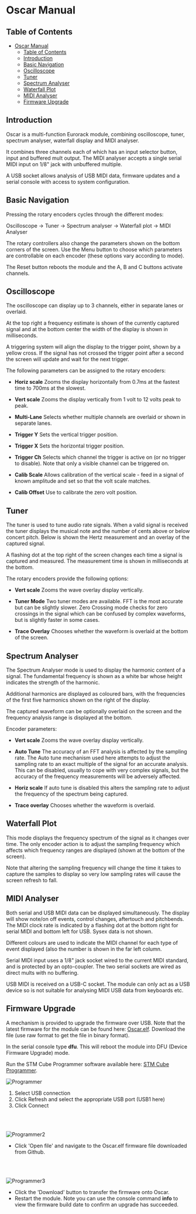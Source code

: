 # Oscar Manual

## Table of Contents

- [Oscar Manual](#oscar-manual)
   * [Table of Contents](#table-of-contents)
   * [Introduction](#introduction)
   * [Basic Navigation](#basic-navigation)
   * [Oscilloscope](#oscilloscope)
   * [Tuner](#tuner)
   * [Spectrum Analyser](#spectrum-analyser)
   * [Waterfall Plot](#waterfall-plot)
   * [MIDI Analyser](#midi-analyser)
   * [Firmware Upgrade](#firmware-upgrade)

## Introduction

Oscar is a multi-function Eurorack module, combining oscilloscope, tuner, spectrum analyser, waterfall display and MIDI analyser.

It combines three channels each of which has an input selector button, input and buffered mult output. The MIDI analyser accepts a single serial MIDI input on 1/8" jack with unbuffered multiple. 

A USB socket allows analysis of USB MIDI data, firmware updates and a serial console with access to system configuration.

## Basic Navigation

Pressing the rotary encoders cycles through the different modes:

Oscilloscope -> Tuner -> Spectrum analyser -> Waterfall plot -> MIDI Analyser

The rotary controllers also change the parameters shown on the bottom corners of the screen. Use the Menu button to choose which parameters are controllable on each encoder (these options vary according to mode).

The Reset button reboots the module and the A, B and C buttons activate channels.

## Oscilloscope

The oscilloscope can display up to 3 channels, either in separate lanes or overlaid.

At the top right a frequency estimate is shown of the currently captured signal and at the bottom center the width of the display is shown in milliseconds.

A triggering system will align the display to the trigger point, shown by a yellow cross. If the signal has not crossed the trigger point after a second the screen will update and wait for the next trigger.

The following parameters can be assigned to the rotary encoders:

- **Horiz scale** Zooms the display horizontally from 0.7ms at the fastest time to 700ms at the slowest.

- **Vert scale** Zooms the display vertically from 1 volt to 12 volts peak to peak.

- **Multi-Lane** Selects whether multiple channels are overlaid or shown in separate lanes.

- **Trigger Y** Sets the vertical trigger position.

- **Trigger X** Sets the horizontal trigger position.

- **Trigger Ch** Selects which channel the trigger is active on (or no trigger to disable). Note that only a visible channel can be triggered on.

- **Calib Scale** Allows calibration of the vertical scale - feed in a signal of known amplitude and set so that the volt scale matches.

- **Calib Offset** Use to calibrate the zero volt position.

## Tuner

The tuner is used to tune audio rate signals. When a valid signal is received the tuner displays the musical note and the number of cents above or below concert pitch. Below is shown the Hertz measurement and an overlay of the captured signal.

A flashing dot at the top right of the screen changes each time a signal is captured and measured. The measurement time is shown in milliseconds at the bottom.

The rotary encoders provide the following options:

- **Vert scale** Zooms the wave overlay display vertically.

- **Tuner Mode** Two tuner modes are available. FFT is the most accurate but can be slightly slower. Zero Crossing mode checks for zero crossings in the signal which can be confused by complex waveforms, but is slightly faster in some cases.

- **Trace Overlay** Chooses whether the waveform is overlaid at the bottom of the screen.

## Spectrum Analyser

The Spectrum Analyser mode is used to display the harmonic content of a signal. The fundamental frequency is shown as a white bar whose height indicates the strength of the harmonic.

Additional harmonics are displayed as coloured bars, with the frequencies of the first five harmonics shown on the right of the display.

The captured waveform can be optionally overlaid on the screen and the frequency analysis range is displayed at the bottom.

Encoder parameters:

- **Vert scale** Zooms the wave overlay display vertically.

- **Auto Tune** The accuracy of an FFT analysis is affected by the sampling rate. The Auto tune mechanism used here attempts to adjust the sampling rate to an exact multiple of the signal for an accurate analysis. This can be disabled, usually to cope with very complex signals, but the accuracy of the frequency measurements will be adversely affected.

- **Horiz scale** If auto tune is disabled this alters the sampling rate to adjust the frequency of the spectrum being captured.

- **Trace overlay** Chooses whether the waveform is overlaid.

## Waterfall Plot

This mode displays the frequency spectrum of the signal as it changes over time. The only encoder action is to adjust the sampling frequency which affects which frequency ranges are displayed (shown at the bottom of the screen).

Note that altering the sampling frequency will change the time it takes to capture the samples to display so very low sampling rates will cause the screen refresh to fall.

## MIDI Analyser

Both serial and USB MIDI data can be displayed simultaneously. The display will show note/on off events, control changes, aftertouch and pitchbends. The MIDI clock rate is indicated by a flashing dot at the bottom right for serial MIDI and bottom left for USB. Sysex data is not shown.

Different colours are used to indicate the MIDI channel for each type of event displayed (also the number is shown in the far left column.

Serial MIDI input uses a 1/8" jack socket wired to the current MIDI standard, and is protected by an opto-coupler. The two serial sockets are wired as direct mults with no buffering.

USB MIDI is received on a USB-C socket. The module can only act as a USB device so is not suitable for analysing MIDI USB data from keyboards etc.

## Firmware Upgrade

A mechanism is provided to upgrade the firmware over USB. Note that the latest firmware for the module can be found here: [Oscar.elf](Oscar/Debug). Download the file (use raw format to get the file in binary format).

In the serial console type **dfu**. This will reboot the module into DFU (Device Firmware Upgrade) mode.

Run the STM Cube Programmer software available here: [STM Cube Programmer](https://www.st.com/en/development-tools/stm32cubeprog.html).

![Programmer](Graphics/STMCubeProg1.png?raw=true)

1. Select USB connection
2. Click Refresh and select the appropriate USB port (USB1 here)
3. Click Connect

<br />
<br />

![Programmer2](Graphics/STMCubeProg2.png?raw=true)

- Click 'Open file' and navigate to the Oscar.elf firmware file downloaded from Github.

<br />
<br />

![Programmer3](Graphics/STMCubeProg3.png?raw=true)

- Click the 'Download' button to transfer the firmware onto Oscar.
- Restart the module. Note you can use the console command **info** to view the firmware build date to confirm an upgrade has succeeded.



